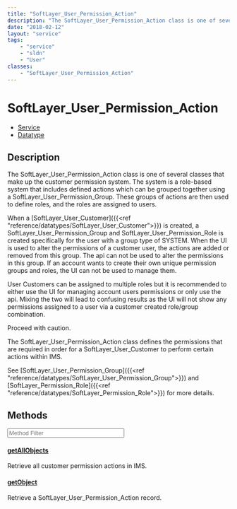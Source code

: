 ```yaml
---
title: "SoftLayer_User_Permission_Action"
description: "The SoftLayer_User_Permission_Action class is one of several classes that make up the customer permission system.  The s... "
date: "2018-02-12"
layout: "service"
tags:
    - "service"
    - "sldn"
    - "User"
classes:
    - "SoftLayer_User_Permission_Action"
---
```

# SoftLayer_User_Permission_Action
<div id='service-datatype'>
    <ul id='sldn-reference-tabs'>
    <li id='service'> <a href='/reference/services/SoftLayer_User_Permission_Action' >Service</a></li>    <li id='datatype'> <a href='/reference/datatypes/SoftLayer_User_Permission_Action' >Datatype</a></li>
    </ul>
</div>

## Description


The SoftLayer_User_Permission_Action class is one of several classes that make up the customer permission system.  The system is a role-based system that includes defined actions which can be grouped together using a SoftLayer_User_Permission_Group.  These groups of actions are then used to define roles, and the roles are assigned to users. 

When a [SoftLayer_User_Customer]({{<ref "reference/datatypes/SoftLayer_User_Customer">}}) is created, a SoftLayer_User_Permission_Group and SoftLayer_User_Permission_Role is created specifically for the user with a group type of SYSTEM.  When the UI is used to alter the permissions of a customer user, the actions are added or removed from this group.  The api can not be used to alter the permissions in this group.  If an account wants to create their own unique permission groups and roles, the UI can not be used to manage them. 

User Customers can be assigned to multiple roles but it is recommended to either use the UI for managing account users permissions or only use the api.  Mixing the two will lead to confusing results as the UI will not show any permissions assigned to a user via a customer created role/group combination. 

Proceed with caution. 

The SoftLayer_User_Permission_Action class defines the permissions that are required in order for a SoftLayer_User_Customer to perform certain actions within IMS. 

See [SoftLayer_User_Permission_Group]({{<ref "reference/datatypes/SoftLayer_User_Permission_Group">}}) and [SoftLayer_Permission_Role]({{<ref "reference/datatypes/SoftLayer_Permission_Role">}}) for more details. 



        
<div id="properties" class="content service-content">

## Methods

<div class="view-filters">
    <div class="clearfix">
        <div class="search-input-box">
            <input placeholder="Method Filter" onkeyup="titleSearch(inputId='edit-combine', divId='method-div', elementClass='method-row')" 
                type="text" id="edit-combine" value="" size="30" maxlength="128" class="form-text">
        </div>
    </div>
</div>

<div id="method-div">

<div class="method-row">

#### [getAllObjects](/reference/services/SoftLayer_User_Permission_Action/getAllObjects)
Retrieve all customer permission actions in IMS.

</div>

<div class="method-row">

#### [getObject](/reference/services/SoftLayer_User_Permission_Action/getObject)
Retrieve a SoftLayer_User_Permission_Action record.

</div>
</div>

</div>

